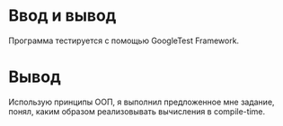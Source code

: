 # Ввод и вывод
Программа тестируется с помощью GoogleTest Framework.
# Вывод
Использую принципы ООП, я выполнил предложенное мне задание, понял, каким образом реализовывать вычисления в compile-time.